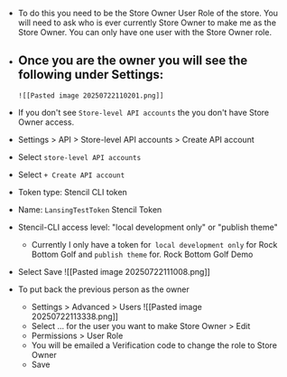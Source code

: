 - To do this you need to be the Store Owner User Role of the store. You will need to ask who is ever currently Store Owner to make me as the Store Owner. You can only have one user with the Store Owner role.
- Once you are the owner you will see the following under Settings:
	- 
	  ![[Pasted image 20250722110201.png]]
- If you don't see `Store-level API accounts` the you don't have Store Owner access.
- Settings > API > Store-level API accounts > Create API account
- Select `store-level API accounts`
- Select `+ Create API account`
- Token type: Stencil CLI token
- Name: `LansingTestToken` Stencil Token
- Stencil-CLI access level: "local development only" or "publish theme"
	- Currently I only have a token for` local development only` for Rock Bottom Golf and `publish theme` for. Rock Bottom Golf Demo
- Select Save
  ![[Pasted image 20250722111008.png]]

- To put back the previous person as the owner
	- Settings > Advanced > Users
	  ![[Pasted image 20250722113338.png]]
	- Select ... for the user you want to make Store Owner > Edit
	- Permissions > User Role
	- You will be emailed a Verification code to change the role to Store Owner
	- Save